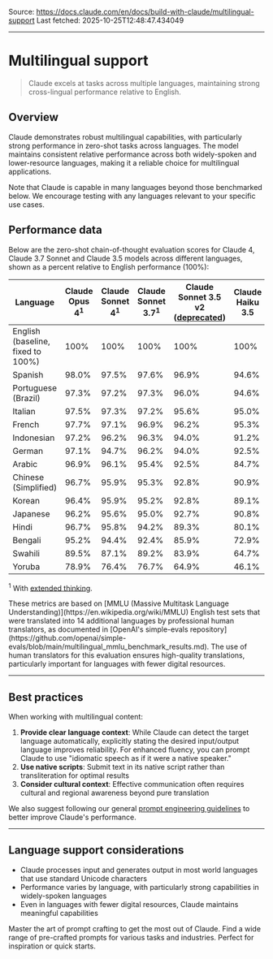 Source: https://docs.claude.com/en/docs/build-with-claude/multilingual-support
Last fetched: 2025-10-25T12:48:47.434049

---

# Multilingual support

> Claude excels at tasks across multiple languages, maintaining strong cross-lingual performance relative to English.

## Overview

Claude demonstrates robust multilingual capabilities, with particularly strong performance in zero-shot tasks across languages. The model maintains consistent relative performance across both widely-spoken and lower-resource languages, making it a reliable choice for multilingual applications.

Note that Claude is capable in many languages beyond those benchmarked below. We encourage testing with any languages relevant to your specific use cases.

## Performance data

Below are the zero-shot chain-of-thought evaluation scores for Claude 4, Claude 3.7 Sonnet and Claude 3.5 models across different languages, shown as a percent relative to English performance (100%):

| Language                          | Claude Opus 4<sup>1</sup> | Claude Sonnet 4<sup>1</sup> | Claude Sonnet 3.7<sup>1</sup> | Claude Sonnet 3.5 v2 ([deprecated](/en/docs/about-claude/model-deprecations)) | Claude Haiku 3.5 |
| --------------------------------- | ------------------------- | --------------------------- | ----------------------------- | ----------------------------------------------------------------------------- | ---------------- |
| English (baseline, fixed to 100%) | 100%                      | 100%                        | 100%                          | 100%                                                                          | 100%             |
| Spanish                           | 98.0%                     | 97.5%                       | 97.6%                         | 96.9%                                                                         | 94.6%            |
| Portuguese (Brazil)               | 97.3%                     | 97.2%                       | 97.3%                         | 96.0%                                                                         | 94.6%            |
| Italian                           | 97.5%                     | 97.3%                       | 97.2%                         | 95.6%                                                                         | 95.0%            |
| French                            | 97.7%                     | 97.1%                       | 96.9%                         | 96.2%                                                                         | 95.3%            |
| Indonesian                        | 97.2%                     | 96.2%                       | 96.3%                         | 94.0%                                                                         | 91.2%            |
| German                            | 97.1%                     | 94.7%                       | 96.2%                         | 94.0%                                                                         | 92.5%            |
| Arabic                            | 96.9%                     | 96.1%                       | 95.4%                         | 92.5%                                                                         | 84.7%            |
| Chinese (Simplified)              | 96.7%                     | 95.9%                       | 95.3%                         | 92.8%                                                                         | 90.9%            |
| Korean                            | 96.4%                     | 95.9%                       | 95.2%                         | 92.8%                                                                         | 89.1%            |
| Japanese                          | 96.2%                     | 95.6%                       | 95.0%                         | 92.7%                                                                         | 90.8%            |
| Hindi                             | 96.7%                     | 95.8%                       | 94.2%                         | 89.3%                                                                         | 80.1%            |
| Bengali                           | 95.2%                     | 94.4%                       | 92.4%                         | 85.9%                                                                         | 72.9%            |
| Swahili                           | 89.5%                     | 87.1%                       | 89.2%                         | 83.9%                                                                         | 64.7%            |
| Yoruba                            | 78.9%                     | 76.4%                       | 76.7%                         | 64.9%                                                                         | 46.1%            |

<sup>1</sup> With [extended thinking](/en/docs/build-with-claude/extended-thinking).

<Note>
  These metrics are based on [MMLU (Massive Multitask Language Understanding)](https://en.wikipedia.org/wiki/MMLU) English test sets that were translated into 14 additional languages by professional human translators, as documented in [OpenAI's simple-evals repository](https://github.com/openai/simple-evals/blob/main/multilingual_mmlu_benchmark_results.md). The use of human translators for this evaluation ensures high-quality translations, particularly important for languages with fewer digital resources.
</Note>

***

## Best practices

When working with multilingual content:

1. **Provide clear language context**: While Claude can detect the target language automatically, explicitly stating the desired input/output language improves reliability. For enhanced fluency, you can prompt Claude to use "idiomatic speech as if it were a native speaker."
2. **Use native scripts**: Submit text in its native script rather than transliteration for optimal results
3. **Consider cultural context**: Effective communication often requires cultural and regional awareness beyond pure translation

We also suggest following our general [prompt engineering guidelines](/en/docs/build-with-claude/prompt-engineering/overview) to better improve Claude's performance.

***

## Language support considerations

* Claude processes input and generates output in most world languages that use standard Unicode characters
* Performance varies by language, with particularly strong capabilities in widely-spoken languages
* Even in languages with fewer digital resources, Claude maintains meaningful capabilities

<CardGroup cols={2}>
  <Card title="Prompt Engineering Guide" icon="pen" href="/en/docs/build-with-claude/prompt-engineering/overview">
    Master the art of prompt crafting to get the most out of Claude.
  </Card>

  <Card title="Prompt Library" icon="books" href="/en/resources/prompt-library">
    Find a wide range of pre-crafted prompts for various tasks and industries. Perfect for inspiration or quick starts.
  </Card>
</CardGroup>